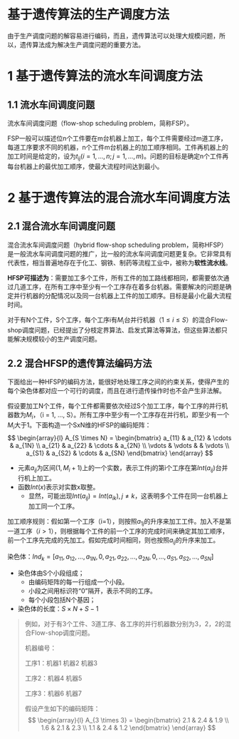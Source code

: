 # 基于遗传算法的生产调度方法

由于生产调度问题的解容易进行编码，而且，遗传算法可以处理大规模问题，所以，遗传算法成为解决生产调度问题的重要方法。

# 1 基于遗传算法的流水车间调度方法

## 1.1 流水车间调度问题

流水车间调度问题（flow-shop scheduling problem，简称FSP）。

FSP一般可以描述位n个工件要在m台机器上加工，每个工件需要经过m道工序，每道工序要求不同的机器，n个工件m台机器上的加工顺序相同。工件再机器上的加工时间是给定的，设为$t_{ij}(i = 1, ..., n;j = 1, ..., m)$。问题的目标是确定n个工件再每台机器上的最优加工顺序，使最大流程时间达到最小。



# 2 基于遗传算法的混合流水车间调度方法

## 2.1 混合流水车间调度问题

混合流水车间调度问题（hybrid flow-shop scheduling problem，简称HFSP）是一般流水车间调度问题的推广，比一般的流水车间调度问题更复杂。它非常具有代表性，相当普遍地存在于化工、钢铁、制药等流程工业中，被称为**软性流水线**。

**HFSP可描述为**：需要加工多个工件，所有工件的加工路线都相同，都需要依次通过几道工序，在所有工序中至少有一个工序存在着多台机器。需要解决的问题是确定并行机器的分配情况以及同一台机器上工件的加工顺序。目标是最小化最大流程时间。

对于有N个工件，S个工序，每个工序i有$M_i$台并行机器（$1 \leq i \leq S$）的混合Flow-shop调度问题，已经提出了分枝定界算法、启发式算法等算法，但这些算法都只能解决规模较小的生产调度问题。

## 2.2 混合HFSP的遗传算法编码方法

下面给出一种HFSP的编码方法，能很好地处理工序之间的约束关系，使得产生的每个染色体都对应一个可行的调度，而且在进行遗传操作时也不会产生非法解。

假设要加工N个工件，每个工件都需要依次经过S个加工工序，每个工序的并行机器数为$M_i$，（i = 1, ..., S）。所有工序中至少有一个工序存在并行机，即至少有一个$M_i$大于1。下面构造一个SxN维的HFSP的编码矩阵：
$$
\begin{array}{l}
A_{S \times N} = 
    \begin{bmatrix}
    a_{11} & a_{12} & \cdots & a_{1N}      \\
    a_{21} & a_{22} & \cdots & a_{2N}      \\
    \vdots & \vdots &        & \vdots      \\
    a_{S1} & a_{S2} & \cdots & a_{SN}
    \end{bmatrix}
\end{array}
$$

- 元素$a_{ij}$为区间$(1, M_i + 1)$上的一个实数，表示工件j的第i个工序在第$Int(a_{ij})$台并行机上加工。
- 函数$Int(x)$表示对实数x取整。
  - 显然，可能出现$Int(a_{ij}) = Int(a_{ik}), j \neq k$，这表明多个工件在同一台机器上加工同一个工序。

加工顺序规则：假如第一个工序（i=1），则按照$a_{1j}$的升序来加工工件。加入不是第一道工序（$i \gt 1$），则根据每个工件的前一个工序的完成时间来确定其加工顺序，前一个工序先完成的先加工。假如完成时间相同，则也按照$a_{ij}$的升序来加工。

染色体：$Ind_k = [a_{11}, a_{12}, ..., a_{1N}, 0, a_{21}, a_{22}, ..., a_{2N}, 0, ..., a_{S1}, a_{S2}, ..., a_{SN}]$ 

- 染色体由S个小段组成；
  - 由编码矩阵的每一行组成一个小段。
  - 小段之间用标识符“0”隔开，表示不同的工序。
  - 每个小段包括N个基因；
- 染色体的长度：$S \times N + S - 1$

> 例如，对于有3个工件、3道工序、各工序的并行机器数分别为3，2，2的混合Flow-shop调度问题。
>
> 机器编号：
>
> 工序1：机器1	机器2	机器3
>
> 工序2：机器4	机器5
>
> 工序3：机器6	机器7
>
> 假设产生如下的编码矩阵：
> $$
> \begin{array}{l}
> A_{3 \times 3} = 
>     \begin{bmatrix}
>     2.1 & 2.4 & 1.9      \\
>     1.6 & 2.1 & 2.3      \\
>     1.1 & 2.4 & 1.2
>     \end{bmatrix}
> \end{array}
> $$
> 


